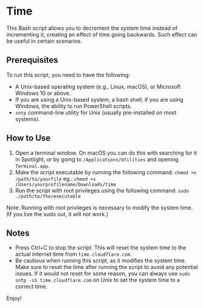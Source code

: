 # Time

This Bash script allows you to decrement the system time instead of incrementing it, creating an effect of time going backwards. Such effect can be useful in certain scenarios.

## Prerequisites

To run this script, you need to have the following:

- A Unix-based operating system (e.g., Linux, macOS), or Microsoft Windows 10 or above.
- If you are using a Unix-based system, a bash shell, if you are using Windows, the ability to run PowerShell scripts.
- `sntp` command-line utility for Unix (usually pre-installed on most systems).

## How to Use

1. Open a terminal window. On macOS you can do this with searching for it in Spotlight, or by going to `/Applications/Utilities` and opening `Terminal.app`.
3. Make the script executable by running the following command: `chmod +x /path/to/yourfile` eg.: `chmod +x /Users/yourprofilename/Downloads/time`
4. Run the script with root privileges using the following command: `sudo ./path/to/the/executable`

Note: Running with root privileges is necessary to modify the system time. (If you live the sudo out, it will not work.)

## Notes

- Press Ctrl+C to stop the script. This will reset the system time to the actual internet time from `time.cloudflare.com`.
- Be cautious when running this script, as it modifies the system time. Make sure to reset the time after running the script to avoid any potential issues. If it would not reset for some reason, you can always use `sudo sntp -sS time.cloudflare.com` on Unix to set the system time to a correct time.

Enjoy!
